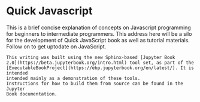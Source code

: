 # Quick Javascript 

This is a brief concise explanation of concepts on Javascript programming for beginners to intermediate programmers. 
This address here will be a silo for the development of Quick JavaScript book as well as tutorial materials. Follow on to get uptodate on JavaScript.

```{note}
This writing was built using the new Sphinx-based [Jupyter Book
2.0](https://beta.jupyterbook.org/intro.html) tool set, as part of the
[ExecutableBookProject](https://ebp.jupyterbook.org/en/latest/). It is intended
intended mainly as a demonstration of these tools.
Instructions for how to build them from source can be found in the Jupyter
Book documentation.
```



